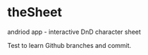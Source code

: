 # theSheet
andriod app - interactive DnD character sheet

Test to learn Github branches and commit.
